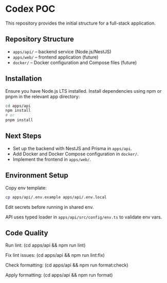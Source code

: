 # Codex POC

This repository provides the initial structure for a full-stack application.

## Repository Structure

- `apps/api/` – backend service (Node.js/NestJS)
- `apps/web/` – frontend application (future)
- `docker/` – Docker configuration and Compose files (future)

## Installation

Ensure you have Node.js LTS installed. Install dependencies using npm or pnpm in the relevant app directory:

```bash
cd apps/api
npm install
# or
pnpm install
```

## Next Steps

- Set up the backend with NestJS and Prisma in `apps/api`.
- Add Docker and Docker Compose configuration in `docker/`.
- Implement the frontend in `apps/web/`.

## Environment Setup

Copy env template:

```bash
cp apps/api/.env.example apps/api/.env.local
```

Edit secrets before running in shared env.

API uses typed loader in `apps/api/src/config/env.ts` to validate env vars.


## Code Quality

Run lint: (cd apps/api && npm run lint)

Fix lint issues: (cd apps/api && npm run lint:fix)

Check formatting: (cd apps/api && npm run format:check)

Apply formatting: (cd apps/api && npm run format)

